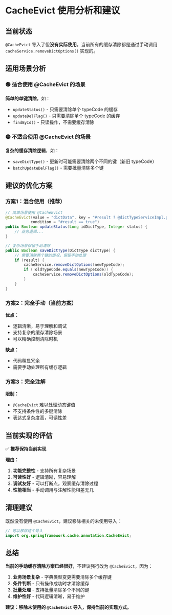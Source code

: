 # CacheEvict 使用分析和建议

## 当前状态

`@CacheEvict` 导入了但**没有实际使用**。当前所有的缓存清除都是通过手动调用 `cacheService.removeDictOptions()` 实现的。

## 适用场景分析

### 🟢 适合使用 @CacheEvict 的场景

**简单的单键清除**，如：
- `updateStatus()` - 只需要清除单个 typeCode 的缓存
- `updateDelFlag()` - 只需要清除单个 typeCode 的缓存
- `findById()` - 只读操作，不需要缓存清除

### 🟡 不适合使用 @CacheEvict 的场景

**复杂的缓存清除逻辑**，如：
- `saveDictType()` - 更新时可能需要清除两个不同的键（新旧 typeCode）
- `batchUpdateDelFlag()` - 需要批量清除多个键

## 建议的优化方案

### 方案1：混合使用（推荐）

```java
// 简单场景使用 @CacheEvict
@CacheEvict(value = "dictData", key = "#result ? @dictTypeServiceImpl.getTypeCodeById(#idDictType) : null", 
           condition = "#result == true")
public Boolean updateStatus(Long idDictType, Integer status) {
    // 业务逻辑...
}

// 复杂场景保留手动清除
public Boolean saveDictType(DictType dictType) {
    // 需要清除两个键的情况，保留手动处理
    if (result) {
        cacheService.removeDictOptions(newTypeCode);
        if (!oldTypeCode.equals(newTypeCode)) {
            cacheService.removeDictOptions(oldTypeCode);
        }
    }
}
```

### 方案2：完全手动（当前方案）

**优点：**
- 逻辑清晰，易于理解和调试
- 支持复杂的缓存清除场景
- 可以精确控制清除时机

**缺点：**
- 代码稍显冗余
- 需要手动处理所有缓存逻辑

### 方案3：完全注解

**限制：**
- `@CacheEvict` 难以处理动态键值
- 不支持条件性的多键清除
- 表达式复杂度高，可读性差

## 当前实现的评估

✅ **推荐保持当前实现**

**理由：**
1. **功能完整性** - 支持所有复杂场景
2. **可读性好** - 逻辑清晰，容易理解
3. **调试友好** - 可以打断点，观察缓存清除过程
4. **性能相当** - 手动调用与注解性能相差无几

## 清理建议

既然没有使用 `@CacheEvict`，建议移除相关的未使用导入：

```java
// 可以移除这个导入
import org.springframework.cache.annotation.CacheEvict;
```

## 总结

**当前的手动缓存清除方案已经很好**，不建议强行改为 `@CacheEvict`，因为：

1. **业务场景复杂** - 字典类型变更需要清除多个缓存键
2. **条件判断** - 只有操作成功时才清除缓存
3. **批量处理** - 支持批量清除多个不同的键
4. **维护性好** - 代码逻辑清晰，易于维护

**建议：移除未使用的 `@CacheEvict` 导入，保持当前的实现方式。**